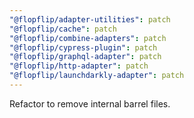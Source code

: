 ```yaml
---
"@flopflip/adapter-utilities": patch
"@flopflip/cache": patch
"@flopflip/combine-adapters": patch
"@flopflip/cypress-plugin": patch
"@flopflip/graphql-adapter": patch
"@flopflip/http-adapter": patch
"@flopflip/launchdarkly-adapter": patch
---
```


Refactor to remove internal barrel files.
